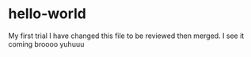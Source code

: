 # hello-world
My first trial
I have changed this file to be reviewed then merged.
I see it coming broooo
yuhuuu

